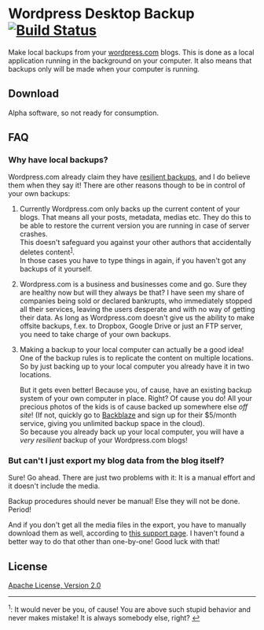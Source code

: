 # Wordpress Desktop Backup [![Build Status](https://travis-ci.org/frankbille/WordpressDesktopBackup.svg?branch=master)](https://travis-ci.org/frankbille/WordpressDesktopBackup)

Make local backups from your [wordpress.com][wp] blogs.  This is done as a local
application running in the background on your computer.  It also means that
backups only will be made when your computer is running.

## Download ##

Alpha software, so not ready for consumption.


## FAQ ##

### Why have local backups? ###

Wordpress.com already claim they have [resilient backups][wpbackup], and I do
believe them when they say it!  There are other reasons though to be in control
of your own backups:

1. Currently Wordpress.com only backs up the current content of your blogs.
   That means all your posts, metadata, medias etc.  They do this to be able to
   restore the current version you are running in case of server crashes.  
   This doesn't safeguard you against your other authors that accidentally
   deletes content<sup><a name="footnote1ref">[1](#footnote1)</a></sup>.  
   In those cases you have to type things in again, if you haven't got any
   backups of it yourself.

2. Wordpress.com is a business and businesses come and go.  Sure they are healthy
   now but will they always be that?  I have seen my share of companies being
   sold or declared bankrupts, who immediately stopped all their services,
   leaving the users desperate and with no way of getting their data.
   As long as Wordpress.com doesn't give us the ability to make offsite backups,
   f.ex. to Dropbox, Google Drive or just an FTP server, you need to take charge
   of your own backups.

3. Making a backup to your local computer can actually be a good idea!  One of
   the backup rules is to replicate the content on multiple locations.  So by
   just backing up to your local computer you already have it in two locations.

   But it gets even better!  Because you, of cause, have an existing backup
   system of your own computer in place.  Right?  Of cause you do!  All your
   precious photos of the kids is of cause backed up somewhere else _off site_!
   (If not, quickly go to [Backblaze][backblaze] and sign up for their $5/month
   service, giving you unlimited backup space in the cloud).  
   So because you already back up your local computer, you will have a _very
   resilient_ backup of your Wordpress.com blogs!


### But can't I just export my blog data from the blog itself? ###

Sure!  Go ahead.  There are just two problems with it: It is a manual effort and
it doesn't include the media.

Backup procedures should never be manual!  Else they will not be done.  Period!

And if you don't get all the media files in the export, you have to manually
download them as well, according to [this support page][wpmediadownload].
I haven't found a better way to do that other than one-by-one!  Good luck with
that!


## License ##

[Apache License, Version 2.0][asl]

---
<a name="footnote1"><sup>1</sup></a>: It would never be you, of cause! You are
above such stupid behavior and never makes mistake!  It is always somebody else,
right? [↩](#footnote1ref)


[wp]: http://www.wordpress.com
[wpmediadownload]: https://en.support.wordpress.com/export/#download-your-content
[wpbackup]: https://en.support.wordpress.com/export/#backups
[backblaze]: https://secure.backblaze.com/r/00tdm4
[asl]: http://www.apache.org/licenses/LICENSE-2.0
